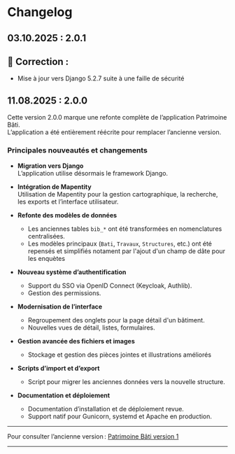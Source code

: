 # Changelog

## 03.10.2025 : 2.0.1

## 🐛 Correction : 

- Mise à jour vers Django 5.2.7 suite à une faille de sécurité

## 11.08.2025 : 2.0.0 

Cette version 2.0.0 marque une refonte complète de l’application Patrimoine Bâti.  
L’application a été entièrement réécrite pour remplacer l’ancienne version.

### Principales nouveautés et changements

- **Migration vers Django**  
  L’application utilise désormais le framework Django.

- **Intégration de Mapentity**  
  Utilisation de Mapentity pour la gestion cartographique, la recherche, les exports et l’interface utilisateur.

- **Refonte des modèles de données**  
  - Les anciennes tables `bib_*` ont été transformées en nomenclatures centralisées.
  - Les modèles principaux (`Bati`, `Travaux`, `Structures`, etc.) ont été repensés et simplifiés notament par l'ajout d'un champ de dâte pour les enquètes

- **Nouveau système d’authentification**  
  - Support du SSO via OpenID Connect (Keycloak, Authlib).
  - Gestion des permissions.

- **Modernisation de l’interface**  
  - Regroupement des onglets pour la page détail d'un bâtiment.
  - Nouvelles vues de détail, listes, formulaires.

- **Gestion avancée des fichiers et images**  
  - Stockage et gestion des pièces jointes et illustrations améliorés

- **Scripts d’import et d’export**  
  - Script pour migrer les anciennes données vers la nouvelle structure.

- **Documentation et déploiement**  
  - Documentation d’installation et de déploiement revue.
  - Support natif pour Gunicorn, systemd et Apache en production.

---

Pour consulter l’ancienne version : [Patrimoine Bâti version 1](https://github.com/PnEcrins/PatBati)

---